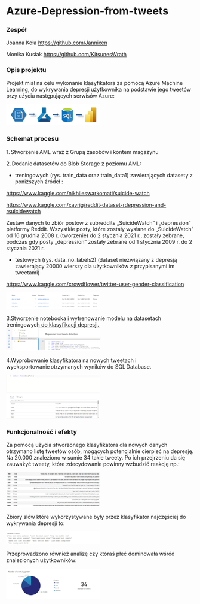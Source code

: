 # Azure-Depression-from-tweets


### Zespół ###
Joanna Koła https://github.com/Jannixen

Monika Kusiak https://github.com/KitsunesWrath

### Opis projektu ###

Projekt miał na celu wykonanie klasyfikatora za pomocą Azure Machine Learning, do wykrywania depresji użytkownika na podstawie jego tweetów przy użyciu następujących serwisów Azure:

<img src="https://github.com/Jannixen/Azure-Depression-from-tweets/blob/main/images/services.png" width=50% height=50%>


### Schemat procesu ###

1. Stworzenie AML wraz z Grupą zasobów i kontem magazynu

2. Dodanie datasetów do Blob Storage z poziomu AML: 
- treningowych (rys. train_data oraz train_data1) zawierających datasety z poniższych źródeł :
  
https://www.kaggle.com/nikhileswarkomati/suicide-watch

https://www.kaggle.com/xavrig/reddit-dataset-rdepression-and-rsuicidewatch

Zestaw danych to zbiór postów z subreddits „SuicideWatch” i „depression” platformy Reddit. Wszystkie posty, które zostały wysłane do „SuicideWatch” od 16 grudnia 2008 r. (tworzenie) do 2 stycznia 2021 r., zostały zebrane, podczas gdy posty „depression” zostały zebrane od 1 stycznia 2009 r. do 2 stycznia 2021 r.


- testowych (rys. data_no_labels2) (dataset niezwiązany z depresją zawierający 20000 wierszy dla użytkowników z przypisanymi im tweetami) 

https://www.kaggle.com/crowdflower/twitter-user-gender-classification

<img src="https://github.com/Jannixen/Azure-Depression-from-tweets/blob/main/images/datasets.png" width=50% height=50%>


3.Stworzenie notebooka i wytrenowanie modelu na datasetach treningowych do klasyfikacji depresji.
<img src="https://github.com/Jannixen/Azure-Depression-from-tweets/blob/master/images/notebook.png" width=50% height=50%>

4.Wypróbowanie klasyfikatora na nowych tweetach i wyeksportowanie otrzymanych wyników do SQL Database. 

<img src="https://github.com/Jannixen/Azure-Depression-from-tweets/blob/main/images/sql.png" width=50% height=50%>


### Funkcjonalność i efekty ###

Za pomocą użycia stworzonego klasyfikatora dla nowych danych otrzymano listę tweetów osób, mogących potencjalnie cierpieć na depresję. Na 20.000 znaleziono w sumie 34 takie tweety. Po ich przejrzeniu da się zauważyć tweety, które zdecydowanie powinny wzbudzić reakcję np.:

<img src="https://github.com/Jannixen/Azure-Depression-from-tweets/blob/main/images/tweets.png" width=50% height=50%>

Zbiory słów które wykorzystywane były przez klasyfikator najczęściej do wykrywania depresji to:

<img src="https://github.com/Jannixen/Azure-Depression-from-tweets/blob/main/images/sentences.png" width=50% height=50%>

Przeprowadzono również analizę czy któraś płeć dominowała wśród znalezionych użytkowników:

<img src="https://github.com/Jannixen/Azure-Depression-from-tweets/blob/main/images/genders.png" width=50% height=50%>





